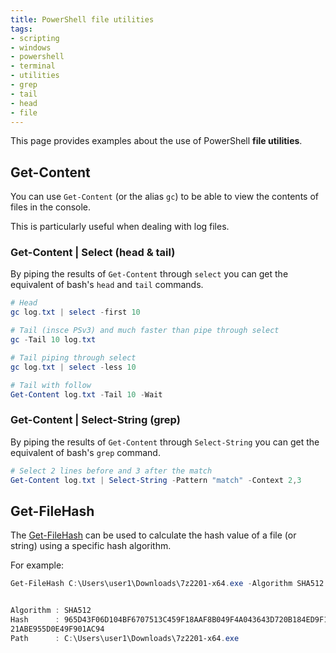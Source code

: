 ```yaml
---
title: PowerShell file utilities
tags:
- scripting
- windows
- powershell
- terminal
- utilities
- grep
- tail
- head
- file
---
```


This page provides examples about the use of PowerShell **file utilities**.
<!--more-->

## Get-Content

You can use `Get-Content` (or the alias `gc`) to be able to view the contents of files in the console.

This is particularly useful when dealing with log files.

### Get-Content | Select (head & tail)

By piping the results of `Get-Content` through `select` you can get the equivalent of bash's `head` and `tail` commands.
```powershell
# Head
gc log.txt | select -first 10

# Tail (insce PSv3) and much faster than pipe through select
gc -Tail 10 log.txt

# Tail piping through select
gc log.txt | select -less 10

# Tail with follow
Get-Content log.txt -Tail 10 -Wait
```

### Get-Content | Select-String (grep)

By piping the results of `Get-Content` through `Select-String` you can get the equivalent of bash's `grep` command.
```powershell
# Select 2 lines before and 3 after the match
Get-Content log.txt | Select-String -Pattern "match" -Context 2,3
```

## Get-FileHash

The [Get-FileHash](https://learn.microsoft.com/en-us/powershell/module/microsoft.powershell.utility/get-filehash) can be used
to calculate the hash value of a file (or string) using a specific hash algorithm.

For example:
```powershell
Get-FileHash C:\Users\user1\Downloads\7z2201-x64.exe -Algorithm SHA512 | Format-List


Algorithm : SHA512
Hash      : 965D43F06D104BF6707513C459F18AAF8B049F4A043643D720B184ED9F1BB6C929309C51C3991D5AAFF7B9D87031A7248EE32748965
21ABE955D0E49F901AC94
Path      : C:\Users\user1\Downloads\7z2201-x64.exe
```